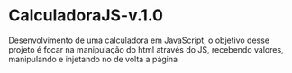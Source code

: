 # CalculadoraJS-v.1.0
Desenvolvimento de uma calculadora em JavaScript, o objetivo desse projeto é focar na manipulação do html através do JS, recebendo valores, manipulando e injetando no de volta a página
